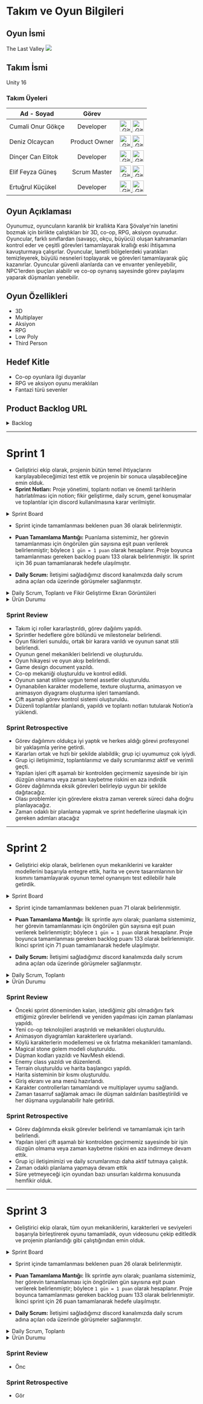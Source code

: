 # Takım ve Oyun Bilgileri
## Oyun İsmi
The Last Valley
<img src="./ReadmeFolder/logo.png">
## Takım İsmi
Unity 16
### Takım Üyeleri
| Ad - Soyad    | Görev           |  |
| ------------- |:-------------:| -----:|
| Cumali Onur Gökçe     | Developer | <a href="https://github.com/10urgke" target="_blank"> <img src="./ReadmeFolder/github.png" alt="GitHub" width="30" height="30"> </a> <a href="https://www.linkedin.com/in/cumali-onur-g%C3%B6k%C3%A7e-791b5b21b/" target="_blank"> <img src="./ReadmeFolder/linkedin.png" alt="GitHub" width="30" height="30"> </a> |
| Deniz Olcaycan   | Product Owner | <a href="https://github.com/beybiliboi" target="_blank"> <img src="./ReadmeFolder/github.png" alt="GitHub" width="30" height="30"> </a> <a href="https://www.linkedin.com/in/denizolcaycan/" target="_blank"> <img src="./ReadmeFolder/linkedin.png" alt="GitHub" width="30" height="30"> </a>  |
| Dinçer Can Elitok    | Developer      | <a href="https://github.com/DincerCanElitok" target="_blank"> <img src="./ReadmeFolder/github.png" alt="GitHub" width="30" height="30"> </a> <a href="https://www.linkedin.com/in/dincer-can-elitok/" target="_blank"> <img src="./ReadmeFolder/linkedin.png" alt="GitHub" width="30" height="30"> </a>  |
| Elif Feyza Güneş | Scrum Master      | <a href="https://github.com/feyza11" target="_blank"> <img src="./ReadmeFolder/github.png" alt="GitHub" width="30" height="30"> </a> <a href="https://www.linkedin.com/in/eliffeyzag%C3%BCne%C5%9F000/" target="_blank"> <img src="./ReadmeFolder/linkedin.png" alt="GitHub" width="30" height="30"> </a>  |
| Ertuğrul Küçükel | Developer     | <a href="https://github.com/ert2855" target="_blank"> <img src="./ReadmeFolder/github.png" alt="GitHub" width="30" height="30"> </a> <a href="https://www.linkedin.com/in/ertu%C4%9Frul-k%C3%BC%C3%A7%C3%BCkel-bb20281a7/" target="_blank"> <img src="./ReadmeFolder/linkedin.png" alt="GitHub" width="30" height="30"> </a>  |

## Oyun Açıklaması
Oyunumuz, oyuncuların karanlık bir krallıkta Kara Şövalye'nin lanetini bozmak için birlikte çalıştıkları bir 3D, co-op, RPG, aksiyon oyunudur. Oyuncular, farklı sınıflardan (savaşçı, okçu, büyücü) oluşan kahramanları kontrol eder ve çeşitli görevleri tamamlayarak krallığı eski ihtişamına kavuşturmaya çalışırlar. Oyuncular, lanetli bölgelerdeki yaratıkları temizleyerek, büyülü nesneleri toplayarak ve görevleri tamamlayarak güç kazanırlar. Oyuncular güvenli alanlarda can ve envanter yenileyebilir, NPC’lerden ipuçları alabilir ve co-op oynanış sayesinde görev paylaşımı yaparak düşmanları yenebilir.
## Oyun Özellikleri
* 3D
* Multiplayer
* Aksiyon
* RPG
* Low Poly
* Third Person
## Hedef Kitle
* Co-op oyunlara ilgi duyanlar
* RPG ve aksiyon oyunu meraklıları
* Fantazi türü sevenler
  
## Product Backlog URL
<details>
  <summary>Backlog</summary>
<img src="./ReadmeFolder/backlog..png">
</details>

---
# Sprint 1
* Geliştirici ekip olarak, projenin bütün temel ihtiyaçlarını karşılayabileceğimizi test ettik ve projenin bir sonuca ulaşabileceğine emin olduk.
* **Sprint Notları:** Proje yönetimi, toplantı notları ve önemli tarihlerin hatırlatılması için notion; fikir geliştirme, daily scrum, genel konuşmalar ve toplantılar için discord kullanılmasına karar verilmiştir.
<details>
  <summary>Sprint Board</summary>
  
  ### Sprint Board
<img src="./ReadmeFolder/sayfa 1.png">
</details>

* Sprint içinde tamamlanması beklenen puan 36 olarak belirlenmiştir.
  
* **Puan Tamamlama Mantığı:** Puanlama sistemimiz, her görevin tamamlanması için öngörülen gün sayısına eşit puan verilerek belirlenmiştir; böylece `1 gün = 1 puan` olarak hesaplanır. Proje boyunca tamamlanması gereken backlog puanı 133 olarak belirlenmiştir. İlk sprint için 36 puan tamamlanarak hedefe ulaşılmıştır.
  
* **Daily Scrum:** İletişimi sağladığımız discord kanalımızda daily scrum adına açılan oda üzerinde görüşmeler sağlanmıştır.
<details>
  <summary>Daily Scrum, Toplantı ve Fikir Geliştirme Ekran Görüntüleri</summary>
  
  ### Daily Scrum
<img src="./ReadmeFolder/daily scrum.png">

  ### Toplantı
<img src="./ReadmeFolder/toplantı.png">

  ### Fikir Geliştirme
<img src="./ReadmeFolder/oyun fikri.png">

</details>

<details>
  <summary>Ürün Durumu</summary>
  
  ### Karakterler
<img src="./ReadmeFolder/karakter taslak.png">

   ### Yapılar
<img src="./ReadmeFolder/yapı taslak.png">

  ### Harita Taslağı 
<img src="./ReadmeFolder/map taslak.png">



</details>

### Sprint Review

- Takım içi roller kararlaştırıldı, görev dağılımı yapıldı.
- Sprintler hedeflere göre bölündü ve milestonelar belirlendi.
- Oyun fikirleri sunuldu, ortak bir karara varıldı ve oyunun sanat stili belirlendi.
- Oyunun genel mekanikleri belirlendi ve oluşturuldu.
- Oyun hikayesi ve oyun akışı belirlendi.
- Game design document yazıldı.
- Co-op mekaniği oluşturuldu ve kontrol edildi.
- Oyunun sanat stiline uygun temel assetler oluşturuldu.
- Oynanabilen karakter modelleme, texture oluşturma, animasyon ve animasyon diyagramı oluşturma işleri tamamlandı.
- Çift aşamalı görev kontrol sistemi oluşturuldu.
- Düzenli toplantılar planlandı, yapıldı ve toplantı notları tutularak Notion’a yüklendi.

### Sprint Retrospective

- Görev dağılımını oldukça iyi yaptık ve herkes aldığı görevi profesyonel bir yaklaşımla yerine getirdi.
- Kararları ortak ve hızlı bir şekilde alabildik; grup içi uyumumuz çok iyiydi.
- Grup içi iletişimimiz, toplantılarımız ve daily scrumlarımız aktif ve verimli geçti.
- Yapılan işleri çift aşamalı bir kontrolden geçirmemiz sayesinde bir işin düzgün olmama veya zaman kaybetme riskini en aza indirdik
- Görev dağılımında eksik görevleri belirleyip uygun bir şekilde dağıtacağız.
- Olası problemler için görevlere ekstra zaman vererek süreci daha doğru planlayacağız.
- Zaman odaklı bir planlama yapmak ve sprint hedeflerine ulaşmak için gereken adımları atacağız
---
# Sprint 2

* Geliştirici ekip olarak, belirlenen oyun mekaniklerini ve karakter modellerini başarıyla entegre ettik, harita ve çevre tasarımlarının bir kısmını tamamlayarak oyunun temel oynanışını test edilebilir hale getirdik.

<details>
  <summary>Sprint Board</summary>
  

<img src="./ReadmeFolder/1.png">



<img src="./ReadmeFolder/2.png">


</details>

* Sprint içinde tamamlanması beklenen puan 71 olarak belirlenmiştir.
  
* **Puan Tamamlama Mantığı:** İlk sprintle aynı olarak; puanlama sistemimiz, her görevin tamamlanması için öngörülen gün sayısına eşit puan verilerek belirlenmiştir; böylece `1 gün = 1 puan` olarak hesaplanır. Proje boyunca tamamlanması gereken backlog puanı 133 olarak belirlenmiştir. İkinci sprint için 71 puan tamamlanarak hedefe ulaşılmıştır.
  
* **Daily Scrum:** İletişimi sağladığımız discord kanalımızda daily scrum adına açılan oda üzerinde görüşmeler sağlanmıştır.

<details>
  <summary>Daily Scrum, Toplantı</summary>
  
  ### Daily Scrum
<img src="./ReadmeFolder/daily.png">

  ### Toplantı
<img src="./ReadmeFolder/toplantı2.png">

</details>


<details>
  <summary>Ürün Durumu</summary>
  
  ### Ev, Ağaç Örnekleri
<img src="./ReadmeFolder/üründurumu.png">

  ### Magical Stone Golem

<img src="./ReadmeFolder/üründurumu3.png">

  ### Karakterler

<img src="./ReadmeFolder/üründurumu2.png">

</details>

### Sprint Review

- Önceki sprint döneminden kalan, istediğimiz gibi olmadığını fark ettiğimiz görevler belirlendi ve yeniden yapılması için zaman planlaması yapıldı.
- Yeni co-op teknolojileri araştırıldı ve mekanikleri oluşturuldu.
- Animasyon diyagramları karakterlere uyarlandı.
- Köylü karakterlerin modellemesi ve ok fırlatma mekanikleri tamamlandı.
- Magical stone golem modeli oluşturuldu.
- Düşman kodları yazıldı ve NavMesh eklendi.
- Enemy class yazıldı ve düzenlendi.
- Terrain oluşturuldu ve harita başlangıcı yapıldı.
- Harita sisteminin bir kısmı oluşturuldu.
- Giriş ekranı ve ana menü hazırlandı.
- Karakter controllerları tamamlandı ve multiplayer uyumu sağlandı.
- Zaman tasarruf sağlamak amacı ile düşman saldırıları basitleştirildi ve her düşmana uygulanabilir hale getirildi.

### Sprint Retrospective

- Görev dağılımında eksik görevler belirlendi ve tamamlamak için tarih belirlendi. 
- Yapılan işleri çift aşamalı bir kontrolden geçirmemiz sayesinde bir işin düzgün olmama veya zaman kaybetme riskini en aza indirmeye devam ettik.
- Grup içi iletişimimizi ve daily scrumlarımızı daha aktif tutmaya çalıştık.
- Zaman odaklı planlama yapmaya devam ettik
- Süre yetmeyeceği için oyundan bazı unsurları kaldırma konusunda hemfikir olduk.

---
# Sprint 3

* Geliştirici ekip olarak, tüm oyun mekaniklerini, karakterleri ve seviyeleri başarıyla birleştirerek oyunu tamamladık, oyun videosunu çekip editledik ve projenin planlandığı gibi çalıştığından emin olduk.

<details>
  <summary>Sprint Board</summary>
  

<img src="./ReadmeFolder/b11.png">



<img src="./ReadmeFolder/b2.png">


</details>

* Sprint içinde tamamlanması beklenen puan 26 olarak belirlenmiştir.
  
* **Puan Tamamlama Mantığı:** İlk sprintle aynı olarak; puanlama sistemimiz, her görevin tamamlanması için öngörülen gün sayısına eşit puan verilerek belirlenmiştir; böylece `1 gün = 1 puan` olarak hesaplanır. Proje boyunca tamamlanması gereken backlog puanı 133 olarak belirlenmiştir. İkinci sprint için 26 puan tamamlanarak hedefe ulaşılmıştır.
  
* **Daily Scrum:** İletişimi sağladığımız discord kanalımızda daily scrum adına açılan oda üzerinde görüşmeler sağlanmıştır.

<details>
  <summary>Daily Scrum, Toplantı</summary>
  
  ### Daily Scrum
<img src="./ReadmeFolder/daily.png">

  ### Toplantı
<img src="./ReadmeFolder/toplantı2.png">

</details>


<details>
  <summary>Ürün Durumu</summary>
  
  ### Ev, Ağaç Örnekleri
<img src="./ReadmeFolder/üründurumu.png">

  ### Magical Stone Golem

<img src="./ReadmeFolder/üründurumu3.png">

  ### Karakterler

<img src="./ReadmeFolder/üründurumu2.png">

</details>

### Sprint Review

- Önc

### Sprint Retrospective

- Gör




